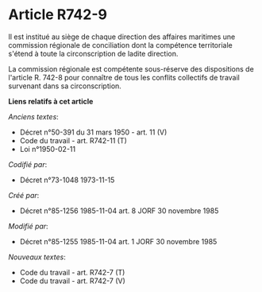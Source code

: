 # Article R742-9

Il est institué au siège de chaque direction des affaires maritimes une commission régionale de conciliation dont la
compétence territoriale s'étend à toute la circonscription de ladite direction.

La commission régionale est compétente sous-réserve des dispositions de l'article R. 742-8 pour connaître de tous les
conflits collectifs de travail survenant dans sa circonscription.

**Liens relatifs à cet article**

_Anciens textes_:

  - Décret n°50-391 du 31 mars 1950 - art. 11 (V)
  - Code du travail - art. R742-11 (T)
  - Loi n°1950-02-11

_Codifié par_:

  - Décret n°73-1048 1973-11-15

_Créé par_:

  - Décret n°85-1256 1985-11-04 art. 8 JORF 30 novembre 1985

_Modifié par_:

  - Décret n°85-1255 1985-11-04 art. 1 JORF 30 novembre 1985

_Nouveaux textes_:

  - Code du travail - art. R742-7 (T)
  - Code du travail - art. R742-7 (V)

